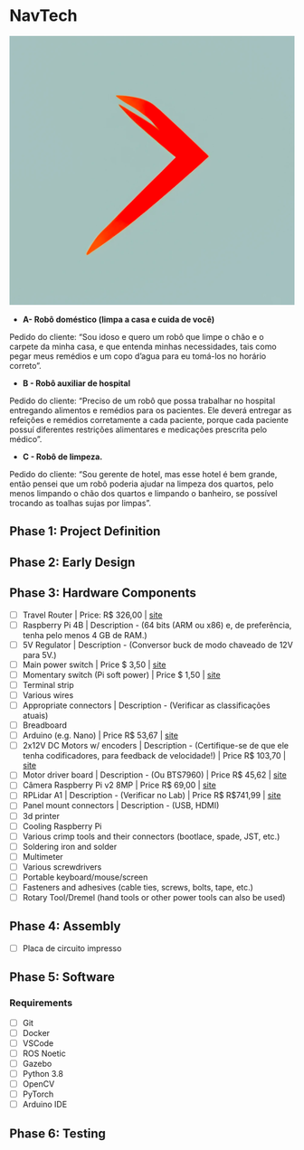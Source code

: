 # NavTech

<p align="center">
  <img src="doc/image.png" alt="NavTech">
</p>

- **A- Robô doméstico (limpa a casa e cuida de você)**

Pedido do cliente: “Sou idoso e quero um robô que limpe o chão e o carpete da
minha casa, e que entenda minhas necessidades, tais como pegar meus
remédios e um copo d’agua para eu tomá-los no horário correto”.

- **B - Robô auxiliar de hospital**

Pedido do cliente: “Preciso de um robô que possa trabalhar no hospital
entregando alimentos e remédios para os pacientes. Ele deverá entregar as
refeições e remédios corretamente a cada paciente, porque cada paciente possuí
diferentes restrições alimentares e medicações prescrita pelo médico”.

- **C - Robô de limpeza.**

Pedido do cliente: “Sou gerente de hotel, mas esse hotel é bem grande, então
pensei que um robô poderia ajudar na limpeza dos quartos, pelo menos
limpando o chão dos quartos e limpando o banheiro, se possível trocando as
toalhas sujas por limpas”. 

## Phase 1: Project Definition

## Phase 2: Early Design

## Phase 3: Hardware Components
- [ ] Travel Router | Price: R$ 326,00 | [site](https://www.amazon.com.br/GL-iNet-Roteador-port%C3%A1til-viagem-GL-MT300N-V2/dp/B073TSK26W/ref=sr_1_3?__mk_pt_BR=%C3%85M%C3%85%C5%BD%C3%95%C3%91&crid=3I3TCEPMLWI7V&keywords=travel+router&qid=1677383528&sprefix=%2Caps%2C390&sr=8-3&ufe=app_do%3Aamzn1.fos.fcd6d665-32ba-4479-9f21-b774e276a678)
- [ ] Raspberry Pi 4B | Description - (64 bits (ARM ou x86) e, de preferência, tenha pelo menos 4 GB de RAM.)
- [ ] 5V Regulator | Description - (Conversor buck de modo chaveado de 12V para 5V.)
- [ ] Main power switch | Price $ 3,50 | [site](https://www.sparkfun.com/products/11310)
- [ ] Momentary switch (Pi soft power) | Price $ 1,50 | [site](https://www.adafruit.com/product/1443)
- [ ] Terminal strip
- [ ] Various wires	
- [ ] Appropriate connectors | Description - (Verificar as classificações atuais)
- [ ] Breadboard
- [ ] Arduino (e.g. Nano) | Price R$ 53,67 | [site](https://br.banggood.com/Geekcreit-ATmega328P-Nano-V3-Module-Improved-Version-No-Cable-Development-Board-Geekcreit-for-Arduino-products-that-work-with-official-Arduino-boards-p-959231.html?imageAb=1&warehouse=CN&ID=6300464&p=F6190022409212015085&custlixnkid=1756659&akmClientCountry=BR&a=1677384194.9769&akmClientCountry=BR&cur_warehouse=CN)
- [ ] 2x12V DC Motors w/ encoders | Description - (Certifique-se de que ele tenha codificadores, para feedback de velocidade!) | Price R$ 103,70 | [site](https://au.banggood.com/Machifit-25GA370-DC-12V-Micro-Gear-Reduction-Encoder-Motor-with-Mounting-Bracket-and-Wheel-p-1532242.html?cur_warehouse=CN)
- [ ] Motor driver board | Description - (Ou BTS7960) | Price R$ 45,62 | [site](https://www.banggood.com/Wholesale-L298N-Dual-H-Bridge-Stepper-Motor-Driver-Board-p-42826.html?warehouse=HK&ID=0&p=F6190022409212015085&custlinkid=1756662&cur_warehouse=CN)
- [ ] Câmera Raspberry Pi v2 8MP | Price R$ 69,00 | [site](https://www.robocore.net/acessorios-raspberry-pi/camera-para-raspberry-pi-rev-1-3)
- [ ] RPLidar A1 | Description - (Verificar no Lab) | Price R$ R$741,99 | [site](https://www.amazon.com.br/Waveshare-RPLIDAR-A1-Omnidirectional-Acquisition/dp/B0B6B5MWSJ/ref=sr_1_1?__mk_pt_BR=%C3%85M%C3%85%C5%BD%C3%95%C3%91&keywords=RPLidar+A1&qid=1677384697&sr=8-1&ufe=app_do%3Aamzn1.fos.25548f35-0de7-44b3-b28e-0f56f3f96147)
- [ ] Panel mount connectors | Description - (USB, HDMI)
- [ ] 3d printer
- [ ] Cooling Raspberry Pi
- [ ] Various crimp tools and their connectors (bootlace, spade, JST, etc.)
- [ ] Soldering iron and solder
- [ ] Multimeter
- [ ] Various screwdrivers
- [ ] Portable keyboard/mouse/screen
- [ ] Fasteners and adhesives (cable ties, screws, bolts, tape, etc.)
- [ ] Rotary Tool/Dremel (hand tools or other power tools can also be used)

## Phase 4: Assembly

- [ ] Placa de circuito impresso

## Phase 5: Software

### Requirements

- [ ] Git
- [ ] Docker
- [ ] VSCode
- [ ] ROS Noetic
- [ ] Gazebo
- [ ] Python 3.8
- [ ] OpenCV
- [ ] PyTorch
- [ ] Arduino IDE

## Phase 6: Testing